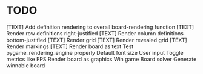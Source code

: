 # TODO
[TEXT] Add definition rendering to overall board-rendering function
[TEXT] Render row definitions right-justified
[TEXT] Render column definitions bottom-justified
[TEXT] Render grid
[TEXT] Render revealed grid
[TEXT] Render markings
[TEXT] Render board as text
Test pygame_rendering_engine properly
Default font size
User input
Toggle metrics like FPS
Render board as graphics
Win game
Board solver
Generate winnable board
